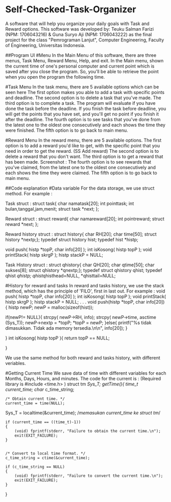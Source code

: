 # Self-Checked-Task-Organizer
A software that will help you organize your daily goals with Task and Reward options. This software was developed by:
Teuku Salman Farizi (NPM: 1706043216) & Guna Suryo Aji (NPM: 1706043222) as the final project for the class "Pemrograman Lanjut", Computer Engineering, Faculty of Engineering, Universitas Indonesia.

##Program UI
#Menu
In the Main Menu of this software, there are three menus, Task Menu, Reward Menu, Help, and exit. In the Main menu, shown the current time of one's personal computer and current point which is saved after you close the program. So, you'll be able to retrieve the point when you open the program the following time.


#Task Menu
In the task menu, there are 5 available options which can be seen here 
The first option makes you able to add a task with specific points and deadline.
The second option is to delete a task that you've made.
The third option is to complete a task. The program will evaluate if you have done the task before the deadline. If you finish the task before deadline, you will get the points that you have set, and you'll get no point if you finish it after the deadline.
The fourth option is to see tasks that you've done from the latest one to the oldest one consecutively and each shows the time they were finished. 
The fifth option is to go back to main menu.

#Reward Menu
In the reward menu, there are 5 available options. 
The first option is to add a reward you'd like to get, with the specific point that you need in order to get the reward. (SS Add reward)
The second option is to delete a reward that you don't want.
The third option is to get a reward that has been made.
Screenshot : 
The fourth option is to see rewards that you've claimed, from the latest one to the oldest one consecutively and each shows the time they were claimed. 
The fifth option is to go back to main menu.



##Code explanation
#Data variable
For the data storage, we use struct method.
For example :

Task struct : 
struct task{
char namatask[20];
int pointtask;
int bulan,tanggal,jam,menit;
struct task *next;
};

Reward struct : 
struct reward{
char namareward[20];
int pointreward;
struct reward *next;
};

Reward history struct :
struct history{
 char RH[20];
 char time[50];
struct history *nextp;};
typedef struct history hist;
typedef hist *histp;

void push( histp *topP, char info[20] );
int isKosong( histp topP );
void printStack( histp skrgP );
histp stackP = NULL;

Task History struct :
struct qhistory{
 char QH[20];
 char qtime[50];
 char sukses[8];
struct qhistory *qnextp;};
typedef struct qhistory qhist;
typedef qhist *qhistp;
qhist*qhisthead=NULL, *qhisttail=NULL;

#History for reward and tasks
In reward and tasks history, we use the stack method, which has the principle of 'FILO', first in last out.
For example :
 void push( histp *topP, char info[20] );
 int isKosong( histp topP );
 void printStack( histp skrgP );
 histp stackP = NULL;
.
.
.
 void push(histp *topP, char info[20]){
 histp newP;
 newP = malloc(sizeof(hist));
 
  if(newP!= NULL){
  strcpy( newP->RH, info);
  strcpy( newP->time, asctime (Sys_T));
  newP->nextp = *topP;
  *topP = newP;
 }else{
  printf("%s tidak dimasukkan. Tidak ada memory tersedia.\n\n", info[20]);
 }

}
int isKosong( histp topP ){
 return topP == NULL;
 
}

We use the same method for both reward and tasks history, with different veriables.



#Getting Current Time
We save data of time with different variables for each Months, Days, Hours, and minutes.
The code for the current is : (Required library is #include <time.h> )
struct tm *Sys_T;
getTime(){
    time_t current_time;
    char* c_time_string;
 
 
    /* Obtain current time. */
    current_time = time(NULL);
 Sys_T = localtime(&current_time); /*memasukan current_time ke struct tm*/
 
    if (current_time == ((time_t)-1))
    {
        (void) fprintf(stderr, "Failure to obtain the current time.\n");
        exit(EXIT_FAILURE);
    }


    /* Convert to local time format. */
    c_time_string = ctime(&current_time);

    if (c_time_string == NULL)
    {
        (void) fprintf(stderr, "Failure to convert the current time.\n");
        exit(EXIT_FAILURE);
    }

}
